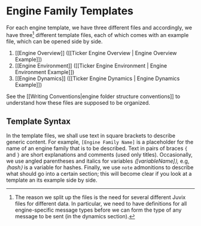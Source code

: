 # Engine Family Templates

For each engine template,
we have three different files
and accordingly, we have three[^1] different template files,
each of which comes with an example file, which can be opened side by side.

1. [[Engine Overview]] ([[Ticker Engine Overview | Engine Overview Example]])
2. [[Engine Environment]] ([[Ticker Engine Environment | Engine Environment Example]])
3. [[Engine Dynamics]] ([[Ticker Engine Dynamics | Engine Dynamics Example]])

See the [[Writing Conventions|engine folder structure conventions]] to
understand how these files are supposed to be organized.

## Template Syntax

In the template files,
we shall use text in square brackets to describe generic content.
For example,
`[Engine Family Name]` is a placeholder for the name of
an engine family that is to be described.
Text in pairs of braces `{` and `}` are short explanations
and comments (used only titles).
Occasionally,
we use angled parentheses and italics
for variables _⟨[variableName]⟩,_
e.g, _⟨hash⟩_ is a variable for hashes.
Finally,
we use `note` admonitions to describe
what should go into a certain section;
this will become clear if you
look at a template an its example side by side.

[^1]: The reason we split up the files is
    the need for several different Juvix files
    for different data.
    In particular,
    we need to have definitions for all engine-specific message types
    before we can form the type of any message to be sent
    (in the dynamics section).


